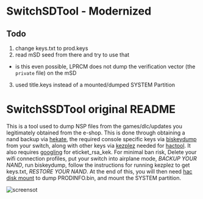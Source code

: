 # SwitchSDTool - Modernized

## Todo

1) change keys.txt to prod.keys
2) read mSD seed from there and try to use that
  * is this even possible, LPRCM does not dump the verification vector (the `private` file) on the mSD
3) used title.keys instead of a mounted/dumped SYSTEM Partition

# SwitchSSDTool original README

This is a tool used to dump NSP files from the games/dlc/updates you legitimately obtained from the e-shop. This is done through obtaining a nand backup via [hekate](https://github.com/CTCaer/hekate/), the required console specific keys via [biskeydump](https://github.com/rajkosto/biskeydump) from your switch, along with other keys via [kezplez](https://github.com/tesnos/kezplez-nx) needed for [hactool](https://github.com/SciresM/hactool). It also requires [googling](https://www.google.com/ "Hoping kezplez eventually supports retrieving this") for eticket_rsa_kek. For minimal ban risk,  Delete your wifi connection profiles, put your switch into airplane mode,  *BACKUP YOUR NAND*, run biskeydump, follow the instructions for running kezplez to get keys.txt, *RESTORE YOUR NAND*. At the end of this, you will then need [hac disk mount](https://switchtools.sshnuke.net/) to dump PRODINFO.bin, and mount the SYSTEM partition.

![screensot](https://github.caitsith2.com/SwitchSDTool/screenshot_new.png)
